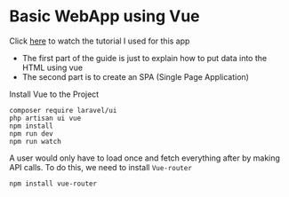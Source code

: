 # Basic WebApp using Vue

Click [here](https://blog.pusher.com/why-vuejs-laravel/) to watch the tutorial I used for this app

* The first part of the guide is just to explain how to put data into the HTML using vue
* The second part is to create an SPA (Single Page Application)

Install Vue to the Project
```
composer require laravel/ui
php artisan ui vue
npm install
npm run dev 
npm run watch
```

A user would only have to load once and fetch everything after by making API calls.
To do this, we need to install `Vue-router`
```
npm install vue-router
```
